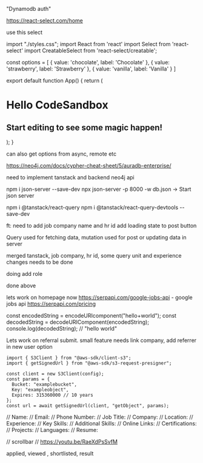 "Dynamodb auth"

https://react-select.com/home

use this select

import "./styles.css";
import React from 'react'
import Select from 'react-select'
import CreatableSelect from 'react-select/creatable';

const options = [
{ value: 'chocolate', label: 'Chocolate' },
{ value: 'strawberry', label: 'Strawberry' },
{ value: 'vanilla', label: 'Vanilla' }
]

export default function App() {
return (

<div className="App">
<h1>Hello CodeSandbox</h1>
<h2>Start editing to see some magic happen!</h2>
<CreatableSelect isMulti options={options} />
</div>
);
}

can also get options from async, remote etc

https://neo4j.com/docs/cypher-cheat-sheet/5/auradb-enterprise/

need to implement tanstack and backend neo4j api

npm i json-server --save-dev
npx json-server -p 8000 -w db.json -> Start json server

npm i @tanstack/react-query
npm i @tanstack/react-query-devtools --save-dev

ft: need to add job company name and hr id
add loading state to post button

Query used for fetching data, mutation used for post or updating data in server

merged tanstack, job company, hr id, some query unit and experience changes needs to be done

doing add role

done above

lets work on homepage now
https://serpapi.com/google-jobs-api - google jobs api
https://serpapi.com/pricing

const encodedString = encodeURIcomponent("hello+world");
const decodedString = decodeURIComponent(encodedString);
console.log(decodedString); // "hello world"

Lets work on referral submit. small feature
needs link company, add referrer in new user option

```
import { S3Client } from "@aws-sdk/client-s3";
import { getSignedUrl } from "@aws-sdk/s3-request-presigner";

const client = new S3Client(config);
const params = {
  Bucket: "examplebucket",
  Key: "exampleobject",
  Expires: 315360000 // 10 years
};
const url = await getSignedUrl(client, "getObject", params);

```

// Name:
// Email:
// Phone Number:
// Job Title:
// Company:
// Location:
// Experience:
// Key Skills:
// Additional Skills:
// Online Links:
// Certifications:
// Projects:
// Languages:
// Resume:

// scrollbar
// https://youtu.be/RaeXdPsSvfM

applied, viewed , shortlisted, result
